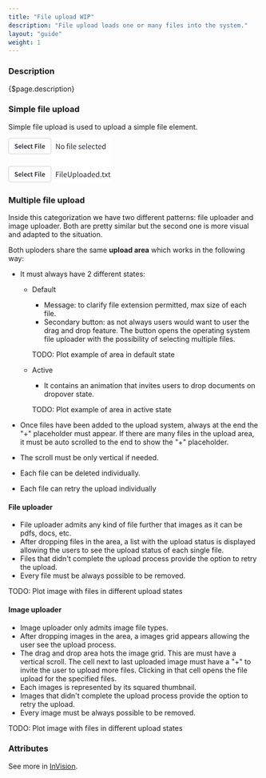 ```yaml
---
title: "File upload WIP"
description: "File upload loads one or many files into the system."
layout: "guide"
weight: 1
---
```


### Description

{$page.description}

### Simple file upload
Simple file upload is used to upload a simple file element.

![file upload simple](../../../images/FileUploadSimple.png)

### Multiple file upload
Inside this categorization we have two different patterns: file uploader and image uploader. Both are pretty similar but the second one is more visual and adapted to the situation.

Both uploders share the same **upload area** which works in the following way:
* It must always have 2 different states:
    * Default
        * Message: to clarify file extension permitted, max size of each file.
        * Secondary button: as not always users would want to user the drag and drop feature. The button opens the operating system file uploader with the possibility of selecting multiple files.

        TODO: Plot example of area in default state

    * Active
        * It contains an animation that invites users to drop documents on dropover state.

        TODO: Plot example of area in active state

* Once files have been added to the upload system, always at the end the "+" placeholder must appear. If there are many files in the upload area, it must be auto scrolled to the end to show the "+" placeholder.
* The scroll must be only vertical if needed.
* Each file can be deleted individually.
* Each file can retry the upload individually


#### File uploader
* File uploader admits any kind of file further that images as it can be pdfs, docs, etc.
* After dropping files in the area, a list with the upload status is displayed allowing the users to see the upload status of each single file.
* Files that didn't complete the upload process provide the option to retry the upload.
* Every file must be always possible to be removed.

TODO: Plot image with files in different upload states

#### Image uploader
* Image uploader only admits image file types.
* After dropping images in the area, a images grid appears allowing the user see the upload process.
* The drag and drop area hots the image grid. This are must have a vertical scroll. The cell next to last uploaded image must have a "+" to invite the user to upload more files. Clicking in that cell opens the file upload for the specified files.
* Each images is represented by its squared thumbnail.
* Images that didn't complete the upload process provide the option to retry the upload.
* Every image must be always possible to be removed.


TODO: Plot image with files in different upload states


### Attributes

See more in [InVision](https://liferay.invisionapp.com/d/main/#/projects/prototypes/11697649).

